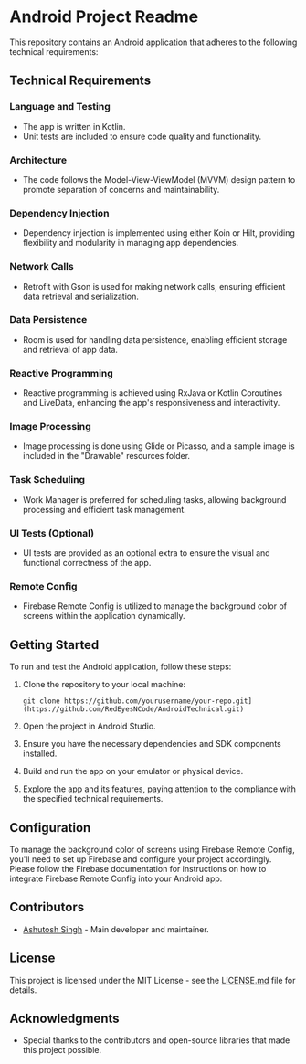 # Android Project Readme

This repository contains an Android application that adheres to the following technical requirements:

## Technical Requirements

### Language and Testing
- The app is written in Kotlin.
- Unit tests are included to ensure code quality and functionality.

### Architecture
- The code follows the Model-View-ViewModel (MVVM) design pattern to promote separation of concerns and maintainability.

### Dependency Injection
- Dependency injection is implemented using either Koin or Hilt, providing flexibility and modularity in managing app dependencies.

### Network Calls
- Retrofit with Gson is used for making network calls, ensuring efficient data retrieval and serialization.

### Data Persistence
- Room is used for handling data persistence, enabling efficient storage and retrieval of app data.

### Reactive Programming
- Reactive programming is achieved using RxJava or Kotlin Coroutines and LiveData, enhancing the app's responsiveness and interactivity.

### Image Processing
- Image processing is done using Glide or Picasso, and a sample image is included in the "Drawable" resources folder.

### Task Scheduling
- Work Manager is preferred for scheduling tasks, allowing background processing and efficient task management.

### UI Tests (Optional)
- UI tests are provided as an optional extra to ensure the visual and functional correctness of the app.

### Remote Config
- Firebase Remote Config is utilized to manage the background color of screens within the application dynamically.

## Getting Started

To run and test the Android application, follow these steps:

1. Clone the repository to your local machine:

   ```
   git clone https://github.com/yourusername/your-repo.git](https://github.com/RedEyesNCode/AndroidTechnical.git)
   ```

2. Open the project in Android Studio.

3. Ensure you have the necessary dependencies and SDK components installed.

4. Build and run the app on your emulator or physical device.

5. Explore the app and its features, paying attention to the compliance with the specified technical requirements.

## Configuration

To manage the background color of screens using Firebase Remote Config, you'll need to set up Firebase and configure your project accordingly. Please follow the Firebase documentation for instructions on how to integrate Firebase Remote Config into your Android app.

## Contributors

- [Ashutosh Singh](https://github.com/RedEyesNCode) - Main developer and maintainer.

## License

This project is licensed under the MIT License - see the [LICENSE.md](LICENSE.md) file for details.

## Acknowledgments

- Special thanks to the contributors and open-source libraries that made this project possible.
